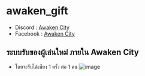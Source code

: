 # awaken_gift
- Discord : [Awaken City](discord.gg/3kVvpJMEv3)
- Facebook : [Awaken City](https://www.facebook.com/Awakencityy)

## ระบบรับของผู้เล่นใหม่ ภายใน Awaken City
- โดยจะรับได้เพียง 1 ครั้ง ต่อ 1 คน
![image](https://user-images.githubusercontent.com/114501385/192597157-7204b7bc-765e-492b-84c9-dd59a812b4ca.png)
